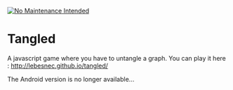 [![No Maintenance Intended](http://unmaintained.tech/badge.svg)](http://unmaintained.tech/)

# Tangled

A javascript game where you have to untangle a graph. 
You can play it here : http://lebesnec.github.io/tangled/

The Android version is no longer available...
